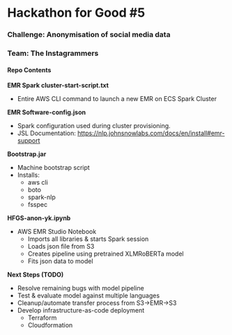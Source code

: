 # Hackathon for Good #5

### **Challenge:** Anonymisation of social media data
### **Team:** The Instagrammers

#### Repo Contents

**EMR Spark cluster-start-script.txt**
* Entire AWS CLI command to launch a new EMR on ECS Spark Cluster

**EMR Software-config.json**
* Spark configuration used during cluster provisioning. 
* JSL Documentation: https://nlp.johnsnowlabs.com/docs/en/install#emr-support

**Bootstrap.jar**
* Machine bootstrap script
* Installs:
  * aws cli
  * boto
  * spark-nlp
  * fsspec
  
 **HFGS-anon-yk.ipynb**
 * AWS EMR Studio Notebook
   * Imports all libraries & starts Spark session
   * Loads json file from S3
   * Creates pipeline using pretrained XLMRoBERTa model
   * Fits json data to model
 
**Next Steps (TODO)**
* Resolve remaining bugs with model pipeline
* Test & evaluate model against multiple languages
* Cleanup/automate transfer process from S3->EMR->S3
* Develop infrastructure-as-code deployment
  * Terraform
  * Cloudformation
